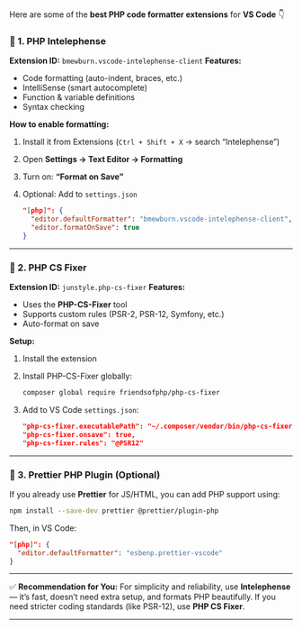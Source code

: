 Here are some of the **best PHP code formatter extensions** for **VS Code** 👇

### 🧩 1. **PHP Intelephense**

**Extension ID:** `bmewburn.vscode-intelephense-client`
**Features:**

* Code formatting (auto-indent, braces, etc.)
* IntelliSense (smart autocomplete)
* Function & variable definitions
* Syntax checking

**How to enable formatting:**

1. Install it from Extensions (`Ctrl + Shift + X` → search “Intelephense”)
2. Open **Settings → Text Editor → Formatting**
3. Turn on: **“Format on Save”**
4. Optional: Add to `settings.json`

   ```json
   "[php]": {
     "editor.defaultFormatter": "bmewburn.vscode-intelephense-client",
     "editor.formatOnSave": true
   }
   ```

---

### 🧩 2. **PHP CS Fixer**

**Extension ID:** `junstyle.php-cs-fixer`
**Features:**

* Uses the **PHP-CS-Fixer** tool
* Supports custom rules (PSR-2, PSR-12, Symfony, etc.)
* Auto-format on save

**Setup:**

1. Install the extension
2. Install PHP-CS-Fixer globally:

   ```bash
   composer global require friendsofphp/php-cs-fixer
   ```
3. Add to VS Code `settings.json`:

   ```json
   "php-cs-fixer.executablePath": "~/.composer/vendor/bin/php-cs-fixer",
   "php-cs-fixer.onsave": true,
   "php-cs-fixer.rules": "@PSR12"
   ```

---

### 🧩 3. **Prettier PHP Plugin (Optional)**

If you already use **Prettier** for JS/HTML, you can add PHP support using:

```bash
npm install --save-dev prettier @prettier/plugin-php
```

Then, in VS Code:

```json
"[php]": {
  "editor.defaultFormatter": "esbenp.prettier-vscode"
}
```

---

✅ **Recommendation for You:**
For simplicity and reliability, use **Intelephense** — it’s fast, doesn’t need extra setup, and formats PHP beautifully.
If you need stricter coding standards (like PSR-12), use **PHP CS Fixer**.

---
